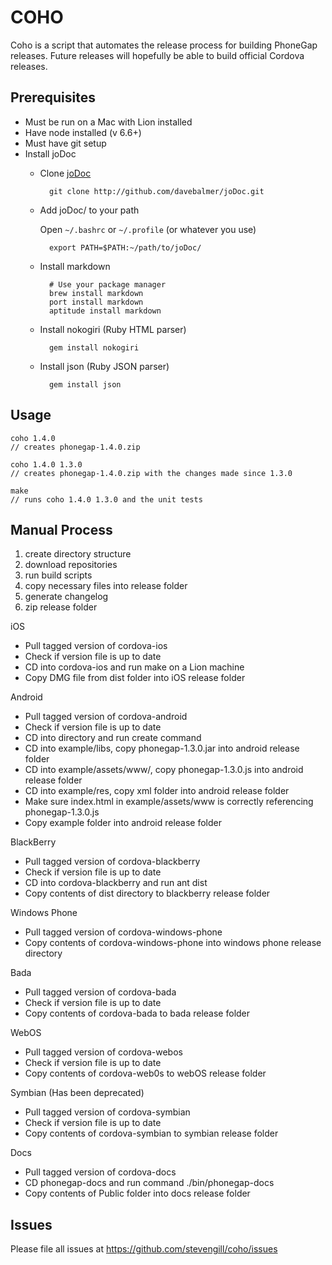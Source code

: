 COHO
=======

Coho is a script that automates the release process for building PhoneGap releases. Future releases will hopefully be able to build official Cordova releases.

Prerequisites
-------------
 - Must be run on a Mac with Lion installed
 - Have node installed (v 6.6+)
 - Must have git setup
 - Install joDoc
	- Clone [joDoc](http://github.com/davebalmer/jodoc)

	        git clone http://github.com/davebalmer/joDoc.git

	- Add joDoc/ to your path

	  Open `~/.bashrc` or `~/.profile` (or whatever you use)

	        export PATH=$PATH:~/path/to/joDoc/

	- Install markdown

	        # Use your package manager
	        brew install markdown
	        port install markdown
	        aptitude install markdown

	- Install nokogiri (Ruby HTML parser)

	        gem install nokogiri

	- Install json (Ruby JSON parser)

	        gem install json

Usage
-----
	coho 1.4.0
   	// creates phonegap-1.4.0.zip

	coho 1.4.0 1.3.0
	// creates phonegap-1.4.0.zip with the changes made since 1.3.0
	
	make
	// runs coho 1.4.0 1.3.0 and the unit tests
	


Manual Process
--------------

1. create directory structure
2. download repositories
3. run build scripts
4. copy necessary files into release folder
5. generate changelog
6. zip release folder


iOS
 - Pull tagged version of cordova-ios 
 - Check if version file is up to date
 - CD into cordova-ios and run make on a Lion machine
 - Copy DMG file from dist folder into iOS release folder

Android
 - Pull tagged version of cordova-android
 - Check if version file is up to date
 - CD into directory and run create command
 - CD into example/libs, copy phonegap-1.3.0.jar into android release folder
 - CD into example/assets/www/, copy phonegap-1.3.0.js into android release folder
 - CD into example/res, copy xml folder into android release folder
 - Make sure index.html in example/assets/www is correctly referencing phonegap-1.3.0.js
 - Copy example folder into android release folder

BlackBerry
 - Pull tagged version of cordova-blackberry
 - Check if version file is up to date
 - CD into cordova-blackberry and run ant dist
 - Copy contents of dist directory to blackberry release folder
 
Windows Phone
 - Pull tagged version of cordova-windows-phone
 - Copy contents of cordova-windows-phone into windows phone release directory

Bada
 - Pull tagged version of cordova-bada 
 - Check if version file is up to date
 - Copy contents of cordova-bada to bada release folder

WebOS
 - Pull tagged version of cordova-webos
 - Check if version file is up to date
 - Copy contents of cordova-web0s to webOS release folder 

Symbian (Has been deprecated)
 - Pull tagged version of cordova-symbian
 - Check if version file is up to date
 - Copy contents of cordova-symbian to symbian release folder


Docs
 - Pull tagged version of cordova-docs
 - CD phonegap-docs and run command ./bin/phonegap-docs
 - Copy contents of Public folder into docs release folder

Issues
------

Please file all issues at https://github.com/stevengill/coho/issues